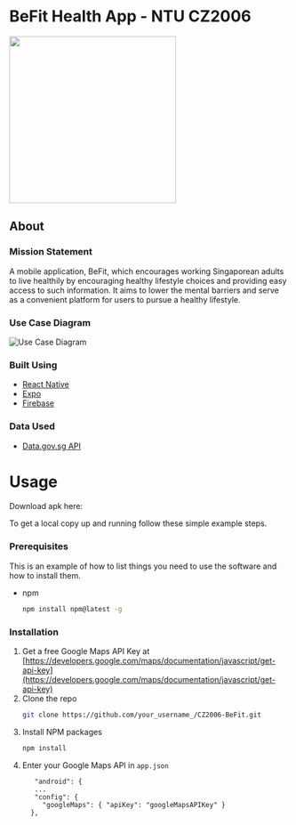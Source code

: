 # BeFit Health App - NTU CZ2006
<img src="https://github.com/cmxwc/CZ2006-BeFit/blob/master/assets/images/icon.png" width="300" height="300">

## About 

### Mission Statement
A mobile application, BeFit, which encourages working Singaporean adults to live healthily by encouraging healthy lifestyle choices and providing easy access to such information. It aims to lower the mental barriers and serve as a convenient platform for users to pursue a healthy lifestyle. 

### Use Case Diagram
![Use Case Diagram](https://github.com/cmxwc/CZ2006-BeFit/blob/master/assets/images/CZ2006%20Use%20Case%20Diagram.png)

### Built Using
* [React Native](https://reactnative.dev/)
* [Expo](https://expo.io/)
* [Firebase](https://firebase.google.com/)

### Data Used
* [Data.gov.sg API](https://data.gov.sg/developer)

# Usage
Download apk here:


To get a local copy up and running follow these simple example steps.

### Prerequisites

This is an example of how to list things you need to use the software and how to install them.
* npm
  ```sh
  npm install npm@latest -g
  
### Installation

1. Get a free Google Maps API Key at [https://developers.google.com/maps/documentation/javascript/get-api-key](https://developers.google.com/maps/documentation/javascript/get-api-key)
2. Clone the repo
   ```sh
   git clone https://github.com/your_username_/CZ2006-BeFit.git
   ```
3. Install NPM packages
   ```sh
   npm install
   ```
4. Enter your Google Maps API in `app.json`
   ```JS
      "android": {
      ...
      "config": {
        "googleMaps": { "apiKey": "googleMapsAPIKey" }   
     },
   ```






